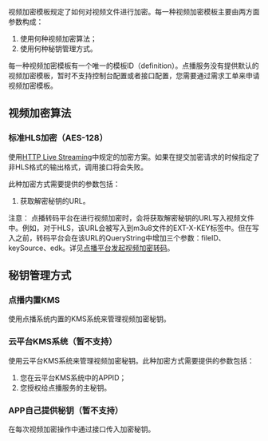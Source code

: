 视频加密模板规定了如何对视频文件进行加密。每一种视频加密模板主要由两方面参数构成：
1. 使用何种视频加密算法；
2. 使用何种秘钥管理方式。

每一种视频加密模板有一个唯一的模板ID（definition）。点播服务没有提供默认的视频加密模板，暂时不支持控制台配置或者接口配置，您需要通过需求工单来申请视频加密模板。

## 视频加密算法

### 标准HLS加密（AES-128）
使用[HTTP Live Streaming](https://tools.ietf.org/html/draft-pantos-http-live-streaming-23)中规定的加密方案。如果在提交加密请求的时候指定了非HLS格式的输出格式，调用接口将会失败。

此种加密方式需要提供的参数包括：
1. 获取解密秘钥的URL。

注意：
点播转码平台在进行视频加密时，会将获取解密秘钥的URL写入视频文件中。例如，对于HLS，该URL会被写入到m3u8文件的EXT-X-KEY标签中。但在写入之前，转码平台会在该URL的QueryString中增加三个参数：fileID、keySource、edk。详见[点播平台发起视频加密转码](/document/product/266/9638#iii.-.E7.82.B9.E6.92.AD.E5.B9.B3.E5.8F.B0.E5.8F.91.E8.B5.B7.E8.A7.86.E9.A2.91.E5.8A.A0.E5.AF.86.E8.BD.AC.E7.A0.81)。

## 秘钥管理方式

### 点播内置KMS
使用点播系统内置的KMS系统来管理视频加密秘钥。

### 云平台KMS系统（暂不支持）
使用云平台KMS系统来管理视频加密秘钥。此种加密方式需要提供的参数包括：
1. 您在云平台KMS系统中的APPID；
2. 您授权给点播服务的主秘钥。

### APP自己提供秘钥（暂不支持）
在每次视频加密操作中通过接口传入加密秘钥。